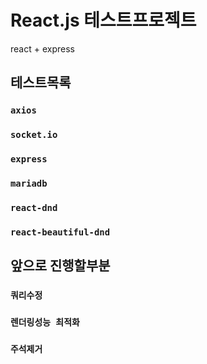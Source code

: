 # React.js 테스트프로젝트
react + express

## 테스트목록

### `axios`
### `socket.io`
### `express`
### `mariadb`
### `react-dnd`
### `react-beautiful-dnd`


## 앞으로 진행할부분
### `쿼리수정`
### `렌더링성능 최적화`
### `주석제거`
